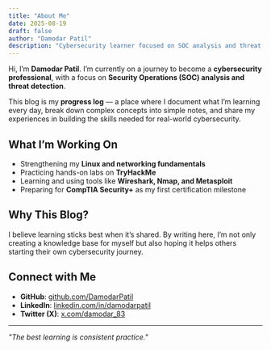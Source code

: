 ```yaml
---
title: "About Me"
date: 2025-08-19
draft: false
author: "Damodar Patil"
description: "Cybersecurity learner focused on SOC analysis and threat detection. This blog is my progress log where I share daily learning and hands-on practice."
---
```


Hi, I’m **Damodar Patil**. I’m currently on a journey to become a **cybersecurity professional**, with a focus on **Security Operations (SOC) analysis and threat detection**.  

This blog is my **progress log** — a place where I document what I’m learning every day, break down complex concepts into simple notes, and share my experiences in building the skills needed for real-world cybersecurity.  

## What I’m Working On
- Strengthening my **Linux and networking fundamentals**  
- Practicing hands-on labs on **TryHackMe**  
- Learning and using tools like **Wireshark, Nmap, and Metasploit**  
- Preparing for **CompTIA Security+** as my first certification milestone  

## Why This Blog?
I believe learning sticks best when it’s shared. By writing here, I’m not only creating a knowledge base for myself but also hoping it helps others starting their own cybersecurity journey.  

## Connect with Me
- **GitHub**: [github.com/DamodarPatil](https://github.com/DamodarPatil)  
- **LinkedIn**: [linkedin.com/in/damodarpatil](https://linkedin.com/in/damodarpatil)  
- **Twitter (X)**: [x.com/damodar_83](https://x.com/damodar_83)  

---

*"The best learning is consistent practice."*
